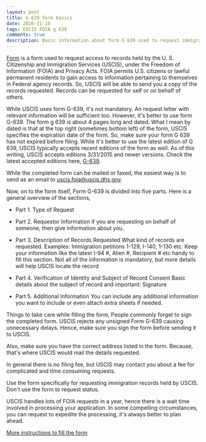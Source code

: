 ```yaml
---
layout: post
title: G-639 form basics
date: 2016-11-16
tags: USCIS FOIA g 639
comments: true
description: Basic information about form G 639 used to request immigration records from USCIS
---
```

[Form](http://www.uscis.gov/sites/default/files/files/form/g-639.pdf) is a form used to request access to
records held by the U. S. Citizenship and Immigration Services (USCIS), under the Freedom of Information (FOIA)
and Privacy Acts. FOIA permits U.S. citizens or lawful permanent residents to gain access to information pertaining to themselves in
Federal agency records. So, USCIS will be able to send you a copy of the records requested.
Records can be requested for self or on behalf of others.

While USCIS uses form G-639, it's not mandatory. An request letter with relevant
information will be sufficient too. However, it's better to use form G-639.
The form g 639 is about 4 pages long and dated. What I mean by dated is that at the top right (sometimes bottom left)
of the form, USCIS specifies the expiration date of the form.
So, make sure your form G 639 has not expired before filing. While it's better to use the latest edition of G 639,
USCIS typically accepts recent editions of the form as well.
As of this writing, USCIS accepts editions 3/31/2015 and newer versions.
Check the latest accepted editions here,
 [G-639](http://www.uscis.gov/sites/default/files/files/form/g-639.pdf).

While the completed form can be mailed or faxed, the easiest way is to send as an email to uscis.foia@uscis.dhs.gov.

Now, on to the form itself,
Form G-639 is divided into five parts. Here is a general overview of the sections,

* Part 1. Type of Request

* Part 2. Requestor Information
		if you are requesting on behalf of someone, then give information about you.

* Part 3. Description of Records Requested
What kind of records are requested. Examples: Immigration petitions 1-129, I-140, 1-130 etc.
Keep your information like the latest I-94 #, Alien #, Recipient # etc handy to fill this section. Not all of the information is mandatory, but more details will help USCIS locate the record

* Part 4. Verification of Identity and Subject of Record Consent
Basic details about the subject of record and important: Signature

* Part 5. Additional Information
You can include any additional information you want to include or even attach extra sheets if needed.

Things to take care while filling the form,
 People commonly forget to sign the completed form. USCIS rejects any unsigned Form G-639 causing unnecessary delays.
 Hence, make sure you sign the form before sending it to USCIS.

Also, make sure you have the correct address listed in the form. Because, that's where USCIS would mail the
details requested.

In general there is no filing fee, but USCIS may contact you about a fee for complicated and time consuming requests.

Use the form specifically for requesting immigration records held by USCIS. Don't use the form to request status.

USCIS handles lots of FOIA requests in a year, hence there is a wait time involved in processing your application. In some compelling circumstances, you can request to expedite the processing, it's
always better to plan ahead.

[More instructions to fill the form](/posts/i140-foia-form-g-639-instruction/)
